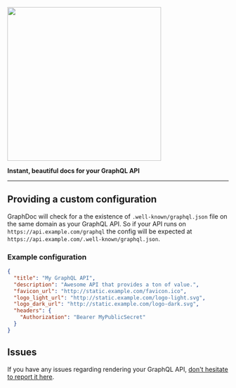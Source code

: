 <a href="https://graphdoc.io"><img width="350" src="https://user-images.githubusercontent.com/571589/164892737-157220fc-a03b-4806-aa8c-74dac84a4230.svg"></a>

**Instant, beautiful docs for your GraphQL API**

---

## Providing a custom configuration

GraphDoc will check for a the existence of `.well-known/graphql.json` file on the same domain as your GraphQL API. So if your API runs on `https://api.example.com/graphql` the config will be expected at `https://api.example.com/.well-known/graphql.json`.

### Example configuration

```json
{
  "title": "My GraphQL API",
  "description": "Awesome API that provides a ton of value.",
  "favicon_url": "http://static.example.com/favicon.ico",
  "logo_light_url": "http://static.example.com/logo-light.svg",
  "logo_dark_url": "http://static.example.com/logo-dark.svg",
  "headers": {
    "Authorization": "Bearer MyPublicSecret"
  }
}
```

## Issues

If you have any issues regarding rendering your GraphQL API, [don't hesitate to report it here](https://github.com/launchport/graphdoc/issues).
